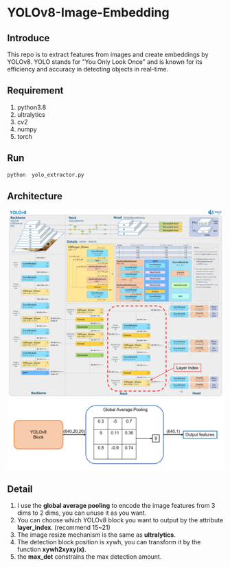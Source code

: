 # YOLOv8-Image-Embedding

## Introduce
This repo is to extract features from images and create embeddings by YOLOv8. YOLO stands for "You Only Look Once" and is known for its efficiency and accuracy in detecting objects in real-time.
## Requirement
1. python3.8
2. ultralytics
3. cv2
4. numpy
5. torch
## Run
```markdown
python  yolo_extractor.py
```
## Architecture
![image](https://github.com/ycchen218/YOLOv8-Feature-Extractor/blob/main/git_img/yolov8.png)
![image](https://github.com/ycchen218/YOLOv8-Feature-Extractor/blob/main/git_img/feature_extractor.png)
## Detail
1. I use the **global average pooling** to encode the image features from 3 dims to 2 dims, you can unuse it as you want.
2. You can choose which YOLOv8 block you want to output by the attribute **layer_index**. (recommend 15~21)
3. The image resize mechanism is the same as **ultralytics**.
4. The detection block position is xywh, you can transform it by the function **xywh2xyxy(x)**.
5. the **max_det** constrains the max detection amount.
